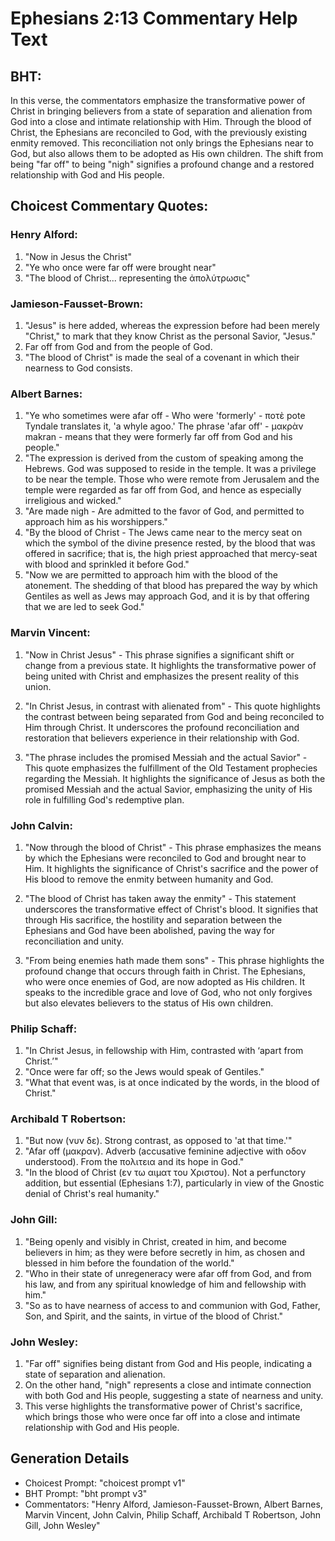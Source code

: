# Ephesians 2:13 Commentary Help Text

## BHT:
In this verse, the commentators emphasize the transformative power of Christ in bringing believers from a state of separation and alienation from God into a close and intimate relationship with Him. Through the blood of Christ, the Ephesians are reconciled to God, with the previously existing enmity removed. This reconciliation not only brings the Ephesians near to God, but also allows them to be adopted as His own children. The shift from being "far off" to being "nigh" signifies a profound change and a restored relationship with God and His people.

## Choicest Commentary Quotes:
### Henry Alford:
1. "Now in Jesus the Christ"
2. "Ye who once were far off were brought near"
3. "The blood of Christ... representing the ἀπολύτρωσις"

### Jamieson-Fausset-Brown:
1. "Jesus" is here added, whereas the expression before had been merely "Christ," to mark that they know Christ as the personal Savior, "Jesus."
2. Far off from God and from the people of God.
3. "The blood of Christ" is made the seal of a covenant in which their nearness to God consists.

### Albert Barnes:
1. "Ye who sometimes were afar off - Who were 'formerly' - ποτὲ pote Tyndale translates it, 'a whyle agoo.' The phrase 'afar off' - μακρὰν makran - means that they were formerly far off from God and his people."
2. "The expression is derived from the custom of speaking among the Hebrews. God was supposed to reside in the temple. It was a privilege to be near the temple. Those who were remote from Jerusalem and the temple were regarded as far off from God, and hence as especially irreligious and wicked."
3. "Are made nigh - Are admitted to the favor of God, and permitted to approach him as his worshippers."
4. "By the blood of Christ - The Jews came near to the mercy seat on which the symbol of the divine presence rested, by the blood that was offered in sacrifice; that is, the high priest approached that mercy-seat with blood and sprinkled it before God."
5. "Now we are permitted to approach him with the blood of the atonement. The shedding of that blood has prepared the way by which Gentiles as well as Jews may approach God, and it is by that offering that we are led to seek God."

### Marvin Vincent:
1. "Now in Christ Jesus" - This phrase signifies a significant shift or change from a previous state. It highlights the transformative power of being united with Christ and emphasizes the present reality of this union.

2. "In Christ Jesus, in contrast with alienated from" - This quote highlights the contrast between being separated from God and being reconciled to Him through Christ. It underscores the profound reconciliation and restoration that believers experience in their relationship with God.

3. "The phrase includes the promised Messiah and the actual Savior" - This quote emphasizes the fulfillment of the Old Testament prophecies regarding the Messiah. It highlights the significance of Jesus as both the promised Messiah and the actual Savior, emphasizing the unity of His role in fulfilling God's redemptive plan.

### John Calvin:
1. "Now through the blood of Christ" - This phrase emphasizes the means by which the Ephesians were reconciled to God and brought near to Him. It highlights the significance of Christ's sacrifice and the power of His blood to remove the enmity between humanity and God.

2. "The blood of Christ has taken away the enmity" - This statement underscores the transformative effect of Christ's blood. It signifies that through His sacrifice, the hostility and separation between the Ephesians and God have been abolished, paving the way for reconciliation and unity.

3. "From being enemies hath made them sons" - This phrase highlights the profound change that occurs through faith in Christ. The Ephesians, who were once enemies of God, are now adopted as His children. It speaks to the incredible grace and love of God, who not only forgives but also elevates believers to the status of His own children.

### Philip Schaff:
1. "In Christ Jesus, in fellowship with Him, contrasted with ‘apart from Christ.’" 
2. "Once were far off; so the Jews would speak of Gentiles." 
3. "What that event was, is at once indicated by the words, in the blood of Christ."

### Archibald T Robertson:
1. "But now (νυν δε). Strong contrast, as opposed to 'at that time.'"
2. "Afar off (μακραν). Adverb (accusative feminine adjective with οδον understood). From the πολιτεια and its hope in God."
3. "In the blood of Christ (εν τω αιματ του Χριστου). Not a perfunctory addition, but essential (Ephesians 1:7), particularly in view of the Gnostic denial of Christ's real humanity."

### John Gill:
1. "Being openly and visibly in Christ, created in him, and become believers in him; as they were before secretly in him, as chosen and blessed in him before the foundation of the world."
2. "Who in their state of unregeneracy were afar off from God, and from his law, and from any spiritual knowledge of him and fellowship with him."
3. "So as to have nearness of access to and communion with God, Father, Son, and Spirit, and the saints, in virtue of the blood of Christ."

### John Wesley:
1. "Far off" signifies being distant from God and His people, indicating a state of separation and alienation.
2. On the other hand, "nigh" represents a close and intimate connection with both God and His people, suggesting a state of nearness and unity.
3. This verse highlights the transformative power of Christ's sacrifice, which brings those who were once far off into a close and intimate relationship with God and His people.


## Generation Details
- Choicest Prompt: "choicest prompt v1"
- BHT Prompt: "bht prompt v3"
- Commentators: "Henry Alford, Jamieson-Fausset-Brown, Albert Barnes, Marvin Vincent, John Calvin, Philip Schaff, Archibald T Robertson, John Gill, John Wesley"
